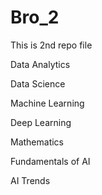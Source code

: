 # Bro_2
This is 2nd repo file


Data Analytics

Data Science

Machine Learning

Deep Learning

Mathematics

Fundamentals of AI

AI Trends
